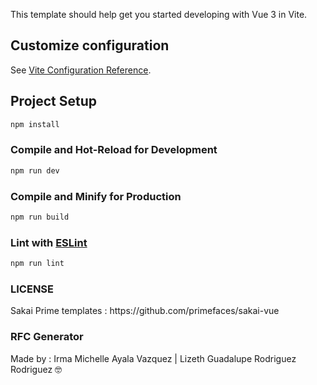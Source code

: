 This template should help get you started developing with Vue 3 in Vite.

## Customize configuration

See [Vite Configuration Reference](https://vitejs.dev/config/).

## Project Setup

```sh
npm install
```

### Compile and Hot-Reload for Development

```sh
npm run dev
```

### Compile and Minify for Production

```sh
npm run build
```

### Lint with [ESLint](https://eslint.org/)

```sh
npm run lint
```

<h3>LICENSE</h3> 
Sakai Prime templates : https://github.com/primefaces/sakai-vue
<br>
<h3>RFC Generator</h3> 
Made by : Irma Michelle Ayala Vazquez | Lizeth Guadalupe Rodriguez Rodriguez 🤓
 
